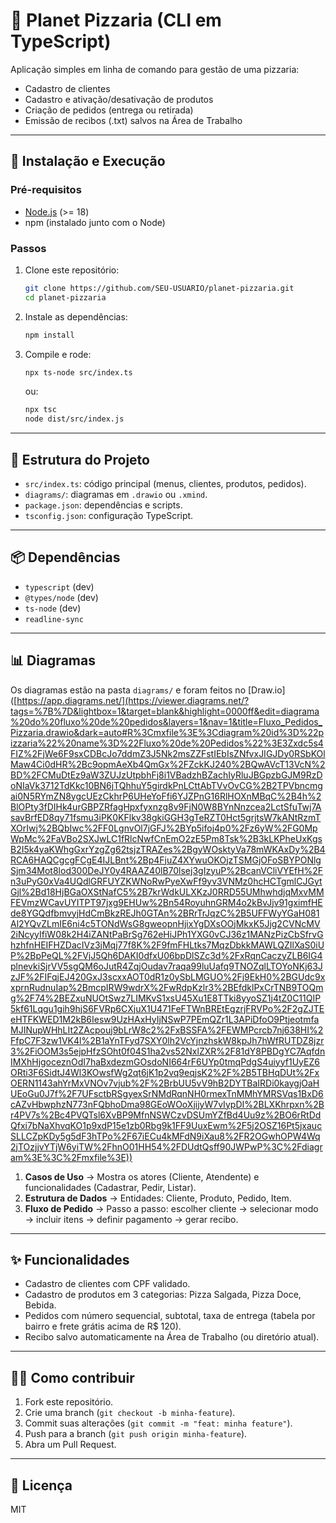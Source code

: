 # 🍕 Planet Pizzaria (CLI em TypeScript)

Aplicação simples em linha de comando para gestão de uma pizzaria:
- Cadastro de clientes
- Cadastro e ativação/desativação de produtos
- Criação de pedidos (entrega ou retirada)
- Emissão de recibos (.txt) salvos na Área de Trabalho

---

## 🚀 Instalação e Execução

### Pré-requisitos
- [Node.js](https://nodejs.org/) (>= 18)
- npm (instalado junto com o Node)

### Passos
1. Clone este repositório:
   ```bash
   git clone https://github.com/SEU-USUARIO/planet-pizzaria.git
   cd planet-pizzaria
   ```

2. Instale as dependências:
   ```bash
   npm install
   ```

3. Compile e rode:
   ```bash
   npx ts-node src/index.ts
   ```
   ou:
   ```bash
   npx tsc
   node dist/src/index.js
   ```

---

## 📂 Estrutura do Projeto

- `src/index.ts`: código principal (menus, clientes, produtos, pedidos).
- `diagrams/`: diagramas em `.drawio` ou `.xmind`.
- `package.json`: dependências e scripts.
- `tsconfig.json`: configuração TypeScript.

---

## 📦 Dependências

- `typescript` (dev)
- `@types/node` (dev)
- `ts-node` (dev)
- `readline-sync`

---

## 📊 Diagramas

Os diagramas estão na pasta `diagrams/` e foram feitos no [Draw.io] ([https://app.diagrams.net/](https://viewer.diagrams.net/?tags=%7B%7D&lightbox=1&target=blank&highlight=0000ff&edit=diagrama%20do%20fluxo%20de%20pedidos&layers=1&nav=1&title=Fluxo_Pedidos_Pizzaria.drawio&dark=auto#R%3Cmxfile%3E%3Cdiagram%20id%3D%22pizzaria%22%20name%3D%22Fluxo%20de%20Pedidos%22%3E3Zxdc5s4FIZ%2FjWe6F9sxCDBcJo7ddmZ3J5Nk2msZZFstIEbIsZNfvxJIGJDy0RSbKOlMaw4Ci0dHR%2Bc9opmAeXb4QmGx%2FZckKJ240%2BQwAVcT13VcN%2BD%2FCMuDtEz9aW3ZUJzUtpbhFj8i1VBadzhBZachIyRluJBGpzbGJM9RzDoNIaVk3712TdKkc10BN6jTQhhuY5girdkPnLCttAbTVvOvCG%2B2TPVbncmgai0N5RYmZN8ygcUEzCkhrP6UHeYoFfi6YJZPnG16RlHOXnMBqC%2B4h%2BlOPty3fDIHk4urGBPZRfagHpxfyxnzg8v9FjN0W8BYnNnzcea2LctSfuTwj7AsavBrfED8qy71fsmu3iPK0KFlkv38gkiGGH3gTeRZT0Hct5grjtsW7kANtRzmTXOrIwj%2BQbIwc%2FF0LgnvOl7jGFJ%2BYp5ifoj4p0%2Fz6yW%2FG0MpWpMc%2FaVBo2SXJwLC1fRlcNwfCnEmO2zE5Pm8Tsk%2B3kLKPheUxKgsB2I5k4yaKWhgGxrYzgZg62tsjzTRAZes%2BgyWOsktyVa78mWKAxDy%2B4RCA6HAQCgcgFCgE4IJLBnt%2Bp4FjuZ4XYwuOKOjzTSMGjOFoSBYPONlgSjm34Mot8lod300DeJY0y4RAAZ40lB70lsej3gIzyuP%2BcanVCliVYEfH%2Fn3uPyG0xVa4UQdlGRFUYZKWNoRwPyeXwFf9yv3VNMz0hcHCTgmlCJGytGjl%2Bd18HjBGaOXStNafC5%2B7krWdkULXKzJ0RRD55UMhwhdjqMxvMMFEVmzWCavUYITPT97jxg9EHUw%2Bn54RoyuhnGRM4o2kBvJjv91gximfHEde8YGQdfbmvyjHdCmBkzREJh0GTAn%2BRrTrJqzC%2B5UFFWyYGaH081Al2YQvZLmIE6ni4c5TONdWsG8gweopnHjixYgDXsOOjMkxK5Jjg2CVNcMV2iNcyyIfiW08k2H4iZANtPaBrSg762eHiJPh1YXG0vCJ36z1MANzPizCbSfrvGhzhfnHEIFHZDacIVz3jMqj77f8K%2F9fmFHLtks7MqzDbkkMAWLQZIlXaS0iUP%2BpPeQL%2FVjJ5Qh6DAKI0dfxU06bpDlSZc3d%2FxRqnCaczyZLB6IG4plnevkiSjrVV5sgQM6oJutR4ZqjOudav7raqa99luUafq9TNOZqlLTOYoNKj63JzJF%2FIFqjEJ420GxJ3scxxAOT0dR1z0ySbLMGUO%2Fj9EkH0%2BGUdc9xxprnRudnuIap%2BmcpIRW9wdrX%2FwRdpKzlr3%2BEfdklPxCrTNB9TOQmg%2F74%2BEZxuNUOtSwz7LIMKvS1xsU45Xu1E8TTki8yyoSZ1j4tZ0C11QIP5kf61Lqgu1gih9hjS6FVRp6CXjuX1U471FeFTWnBREtEgzrjFRVPo%2F2gZJTEeHTFKWED1M2kB6Iesw9UzHAxHyIjNSwP7PEmQZr1L3APiDfoO9PtjeotmfaMJINupWHhLIt2ZAcpouj9bLrW8c2%2FxBSSFA%2FEWMPcrcb7nj638HI%2FfpC7F3zw1VK4l%2B1aYnTFyd7SXY0lh2VcYjnzhskW8kpJh7hWfRUTDZ8jzr3%2FiOOM3s5ejpHfzSOht0f04S1ha2vs52NxlZXR%2F81dY8PBDgYC7AqfdnIMXhHjgoceznOdI7haBxdezmGOsdoNI664rF6UYp0tmqPdgS4uiyyf1UyEZ6ORti3F6SidtJ4Wl3KOwsfWg2qt6jK1p2vq9eqjsK2%2F%2B5TBHqDUt%2FxOERN1143ahYrMxVNOv7vjub%2F%2BrbUU5vV9hB2DYTBaIRDi0kaygjOaHUEoGu0J7f%2F7UFsctbRSgyexSrNMdRqnNH0rmexTnMMhYMRSVqs1BxD6cAZvHbwphzN773nFQbhoDma98GEoWOoXjijyW7vIypDI%2BLXKhrpxn%2Br4PV7s%2Bc4PVQTsl6XvBP9MfnNSWCzvDSUmYZfBd4Uu9z%2BO6rRtDdQfxi7bNaXhvqKO1p9xdP15e1zb0Rbg9k1FF9UuxEwm%2F5j2OSZ16Pt5jxaucSLLCZpKDy5g5dF3hTPo%2F67iECu4kMFdN9iXau8%2FR2OGwhOPW4Wq2jTOzjjvYTjW6yiTW%2FhnO01HH54%2FDUdtQsff90JWPwP%3C%2Fdiagram%3E%3C%2Fmxfile%3E))
1. **Casos de Uso** → Mostra os atores (Cliente, Atendente) e funcionalidades (Cadastrar, Pedir, Listar).
2. **Estrutura de Dados** → Entidades: Cliente, Produto, Pedido, Item.
3. **Fluxo de Pedido** → Passo a passo: escolher cliente → selecionar modo → incluir itens → definir pagamento → gerar recibo.

---

## ✨ Funcionalidades

- Cadastro de clientes com CPF validado.
- Cadastro de produtos em 3 categorias: Pizza Salgada, Pizza Doce, Bebida.
- Pedidos com número sequencial, subtotal, taxa de entrega (tabela por bairro e frete grátis acima de R$ 120).
- Recibo salvo automaticamente na Área de Trabalho (ou diretório atual).

---

## 👨‍💻 Como contribuir

1. Fork este repositório.
2. Crie uma branch (`git checkout -b minha-feature`).
3. Commit suas alterações (`git commit -m "feat: minha feature"`).
4. Push para a branch (`git push origin minha-feature`).
5. Abra um Pull Request.

---

## 📜 Licença

MIT
